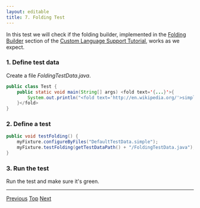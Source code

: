 ```yaml
---
layout: editable
title: 7. Folding Test
---
```


In this test we will check if the folding builder, implemented in the
[Folding Builder](folding_builder.html)
section of the
[Custom Language Support Tutorial](cls_tutorial.html),
works as we expect.

### 1. Define test data

Create a file *FoldingTestData.java*.

```java
public class Test {
    public static void main(String[] args) <fold text='{...}'>{
        System.out.println("<fold text='http://en.wikipedia.org/'>simple:website</fold>");
    }</fold>
}
```

### 2. Define a test

```java
public void testFolding() {
    myFixture.configureByFiles("DefaultTestData.simple");
    myFixture.testFolding(getTestDataPath() + "/FoldingTestData.java");
}
```

### 3. Run the test

Run the test and make sure it's green.

-----

[Previous](rename_test.html) [Top](writing_tests_for_plugins.html) [Next](find_usages_test.html)
